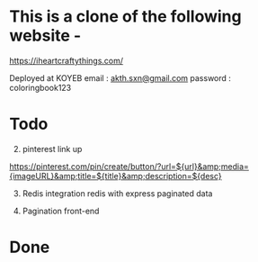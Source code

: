 # This is a clone of the following website -

https://iheartcraftythings.com/

Deployed at KOYEB
email : akth.sxn@gmail.com
password : coloringbook123

# Todo

2. pinterest link up

https://pinterest.com/pin/create/button/?url=${url}&amp;media={imageURL}&amp;title=${title}&amp;description=${desc}

3. Redis integration
   redis with express
   paginated data

4. Pagination front-end

# Done
